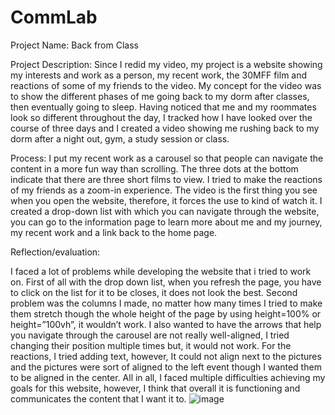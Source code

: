 # CommLab
 
Project Name: Back from Class

Project Description: Since I redid my video, my project is a website showing my interests and work as a person, my recent work, the 30MFF film and reactions of some of my friends to the video. My concept for the video was to show the different phases of me going back to my dorm after classes, then eventually going to sleep. Having noticed that me and my roommates look so different throughout the day, I tracked how I have looked over the course of three days and I created a video showing me rushing back to my dorm after a night out, gym, a study session or class. 

Process: I put my recent work as a carousel so that people can navigate the content in a more fun way than scrolling. The three dots at the bottom indicate that there are three short films to view. I tried to make the reactions of my friends as a zoom-in experience. The video is the first thing you see when you open the website, therefore, it forces the use to kind of watch it. I created a drop-down list with which you can navigate through the website, you can go to the information page to learn more about me and my journey, my recent work and a link back to the home page. 

Reflection/evaluation:

I faced a lot of problems while developing the website that i tried to work on. First of all with the drop down list, when you refresh the page, you have to click on the list for it to be closes, it does not look the best. Second problem was the columns I made, no matter how many times I tried to make them stretch though the whole height of the page by using height=100% or height=”100vh”, it wouldn’t work. I also wanted to have the arrows that help you navigate through the carousel are not really well-aligned, I tried changing their position multiple times but, it would not work. For the reactions, I tried adding text, however, It could not align next to the pictures and the pictures were sort of aligned to the left event though I wanted them to be aligned in the center. All in all, I faced multiple difficulties achieving my goals for this website, however, I think that overall it is functioning and communicates the content that I want it to. 
![image](https://user-images.githubusercontent.com/91086698/192207225-ff382e97-a753-4fe7-a2c3-073954f1f675.png)
